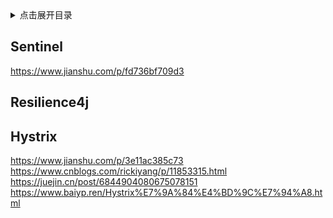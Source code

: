 <details>
<summary>点击展开目录</summary>
<!-- TOC -->

- [Sentinel](#sentinel)
- [Resilience4j](#resilience4j)
- [Hystrix](#hystrix)

<!-- /TOC -->
</details>


## Sentinel

https://www.jianshu.com/p/fd736bf709d3


## Resilience4j



## Hystrix


https://www.jianshu.com/p/3e11ac385c73
https://www.cnblogs.com/rickiyang/p/11853315.html
https://juejin.cn/post/6844904080675078151
https://www.baiyp.ren/Hystrix%E7%9A%84%E4%BD%9C%E7%94%A8.html

